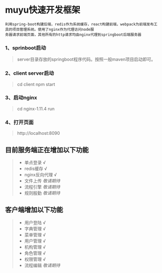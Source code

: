 ﻿#  muyu快速开发框架
    利用spring-boot构建后端，redis作为系统缓存，react构建前端，webpack为前端发布工具的项目管理系统。使用了nginx作为代理访问node服
    务器请求前端页面，其他所有的http请求均由nginx代理到springboot后端服务器
### 1、sprinboot启动
>server目录存放的springboot程序代码。按照一般maven项目启动即可。

### 2、client server启动
>cd  client 
>npm start

### 3、启动nginx
>cd nginx-1.11.4
>run

### 4、打开页面
>http://localhost:8090

## 目前服务端正在增加以下功能
 > * 单点登录       √
 > * redis缓存      √
 > * nginx反向代理  √
 > * 文件上传       *敬请期待*
 > * 流程引擎       *敬请期待*
 > * 规则殷勤       *敬请期待*

 
## 客户端增加以下功能
> * 用户登陆   √
> * 字典管理   √
> * 菜单管理   √
> * 用户管理   √
> * 机构管理   √
> * 角色管理   √
> * 权限管理   √
> * 流程编辑   *敬请期待*